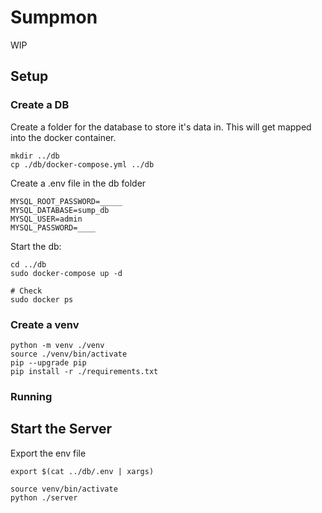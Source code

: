 # Sumpmon

WIP



## Setup

### Create a DB
Create a folder for the database to store it's data in. This will get mapped into the docker container. 

```
mkdir ../db
cp ./db/docker-compose.yml ../db
```

Create a .env file in the db folder
```
MYSQL_ROOT_PASSWORD=_____
MYSQL_DATABASE=sump_db
MYSQL_USER=admin
MYSQL_PASSWORD=____
````

Start the db:
```
cd ../db
sudo docker-compose up -d

# Check
sudo docker ps
```

### Create a venv

```
python -m venv ./venv
source ./venv/bin/activate
pip --upgrade pip
pip install -r ./requirements.txt
```


### Running

## Start the Server

Export the env file
```
export $(cat ../db/.env | xargs) 
```

```
source venv/bin/activate
python ./server
```


